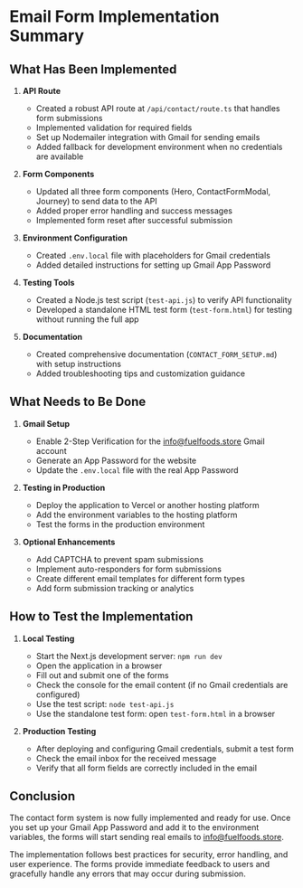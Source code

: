 # Email Form Implementation Summary

## What Has Been Implemented

1. **API Route**
   - Created a robust API route at `/api/contact/route.ts` that handles form submissions
   - Implemented validation for required fields
   - Set up Nodemailer integration with Gmail for sending emails
   - Added fallback for development environment when no credentials are available

2. **Form Components**
   - Updated all three form components (Hero, ContactFormModal, Journey) to send data to the API
   - Added proper error handling and success messages
   - Implemented form reset after successful submission

3. **Environment Configuration**
   - Created `.env.local` file with placeholders for Gmail credentials
   - Added detailed instructions for setting up Gmail App Password

4. **Testing Tools**
   - Created a Node.js test script (`test-api.js`) to verify API functionality
   - Developed a standalone HTML test form (`test-form.html`) for testing without running the full app

5. **Documentation**
   - Created comprehensive documentation (`CONTACT_FORM_SETUP.md`) with setup instructions
   - Added troubleshooting tips and customization guidance

## What Needs to Be Done

1. **Gmail Setup**
   - Enable 2-Step Verification for the info@fuelfoods.store Gmail account
   - Generate an App Password for the website
   - Update the `.env.local` file with the real App Password

2. **Testing in Production**
   - Deploy the application to Vercel or another hosting platform
   - Add the environment variables to the hosting platform
   - Test the forms in the production environment

3. **Optional Enhancements**
   - Add CAPTCHA to prevent spam submissions
   - Implement auto-responders for form submissions
   - Create different email templates for different form types
   - Add form submission tracking or analytics

## How to Test the Implementation

1. **Local Testing**
   - Start the Next.js development server: `npm run dev`
   - Open the application in a browser
   - Fill out and submit one of the forms
   - Check the console for the email content (if no Gmail credentials are configured)
   - Use the test script: `node test-api.js`
   - Use the standalone test form: open `test-form.html` in a browser

2. **Production Testing**
   - After deploying and configuring Gmail credentials, submit a test form
   - Check the email inbox for the received message
   - Verify that all form fields are correctly included in the email

## Conclusion

The contact form system is now fully implemented and ready for use. Once you set up your Gmail App Password and add it to the environment variables, the forms will start sending real emails to info@fuelfoods.store.

The implementation follows best practices for security, error handling, and user experience. The forms provide immediate feedback to users and gracefully handle any errors that may occur during submission. 